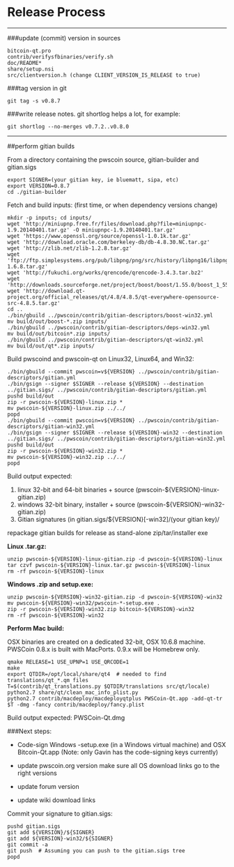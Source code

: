 Release Process
====================

* * *

###update (commit) version in sources


	bitcoin-qt.pro
	contrib/verifysfbinaries/verify.sh
	doc/README*
	share/setup.nsi
	src/clientversion.h (change CLIENT_VERSION_IS_RELEASE to true)

###tag version in git

	git tag -s v0.8.7

###write release notes. git shortlog helps a lot, for example:

	git shortlog --no-merges v0.7.2..v0.8.0

* * *

##perform gitian builds

 From a directory containing the pwscoin source, gitian-builder and gitian.sigs
  
	export SIGNER=(your gitian key, ie bluematt, sipa, etc)
	export VERSION=0.8.7
	cd ./gitian-builder

 Fetch and build inputs: (first time, or when dependency versions change)

	mkdir -p inputs; cd inputs/
	wget 'http://miniupnp.free.fr/files/download.php?file=miniupnpc-1.9.20140401.tar.gz' -O miniupnpc-1.9.20140401.tar.gz'
	wget 'https://www.openssl.org/source/openssl-1.0.1k.tar.gz'
	wget 'http://download.oracle.com/berkeley-db/db-4.8.30.NC.tar.gz'
	wget 'http://zlib.net/zlib-1.2.8.tar.gz'
	wget 'ftp://ftp.simplesystems.org/pub/libpng/png/src/history/libpng16/libpng-1.6.8.tar.gz'
	wget 'http://fukuchi.org/works/qrencode/qrencode-3.4.3.tar.bz2'
	wget 'http://downloads.sourceforge.net/project/boost/boost/1.55.0/boost_1_55_0.tar.bz2'
	wget 'http://download.qt-project.org/official_releases/qt/4.8/4.8.5/qt-everywhere-opensource-src-4.8.5.tar.gz'
	cd ..
	./bin/gbuild ../pwscoin/contrib/gitian-descriptors/boost-win32.yml
	mv build/out/boost-*.zip inputs/
	./bin/gbuild ../pwscoin/contrib/gitian-descriptors/deps-win32.yml
	mv build/out/bitcoin*.zip inputs/
	./bin/gbuild ../pwscoin/contrib/gitian-descriptors/qt-win32.yml
	mv build/out/qt*.zip inputs/

 Build pwscoind and pwscoin-qt on Linux32, Linux64, and Win32:
  
	./bin/gbuild --commit pwscoin=v${VERSION} ../pwscoin/contrib/gitian-descriptors/gitian.yml
	./bin/gsign --signer $SIGNER --release ${VERSION} --destination ../gitian.sigs/ ../pwscoin/contrib/gitian-descriptors/gitian.yml
	pushd build/out
	zip -r pwscoin-${VERSION}-linux.zip *
	mv pwscoin-${VERSION}-linux.zip ../../
	popd
	./bin/gbuild --commit pwscoin=v${VERSION} ../pwscoin/contrib/gitian-descriptors/gitian-win32.yml
	./bin/gsign --signer $SIGNER --release ${VERSION}-win32 --destination ../gitian.sigs/ ../pwscoin/contrib/gitian-descriptors/gitian-win32.yml
	pushd build/out
	zip -r pwscoin-${VERSION}-win32.zip *
	mv pwscoin-${VERSION}-win32.zip ../../
	popd

  Build output expected:

  1. linux 32-bit and 64-bit binaries + source (pwscoin-${VERSION}-linux-gitian.zip)
  2. windows 32-bit binary, installer + source (pwscoin-${VERSION}-win32-gitian.zip)
  3. Gitian signatures (in gitian.sigs/${VERSION}[-win32]/(your gitian key)/

repackage gitian builds for release as stand-alone zip/tar/installer exe

**Linux .tar.gz:**

	unzip pwscoin-${VERSION}-linux-gitian.zip -d pwscoin-${VERSION}-linux
	tar czvf pwscoin-${VERSION}-linux.tar.gz pwscoin-${VERSION}-linux
	rm -rf pwscoin-${VERSION}-linux

**Windows .zip and setup.exe:**

	unzip pwscoin-${VERSION}-win32-gitian.zip -d pwscoin-${VERSION}-win32
	mv pwscoin-${VERSION}-win32/pwscoin-*-setup.exe .
	zip -r pwscoin-${VERSION}-win32.zip bitcoin-${VERSION}-win32
	rm -rf pwscoin-${VERSION}-win32

**Perform Mac build:**

  OSX binaries are created on a dedicated 32-bit, OSX 10.6.8 machine.
  PWSCoin 0.8.x is built with MacPorts.  0.9.x will be Homebrew only.

	qmake RELEASE=1 USE_UPNP=1 USE_QRCODE=1
	make
	export QTDIR=/opt/local/share/qt4  # needed to find translations/qt_*.qm files
	T=$(contrib/qt_translations.py $QTDIR/translations src/qt/locale)
	python2.7 share/qt/clean_mac_info_plist.py
	python2.7 contrib/macdeploy/macdeployqtplus PWSCoin-Qt.app -add-qt-tr $T -dmg -fancy contrib/macdeploy/fancy.plist

 Build output expected: PWSCoin-Qt.dmg

###Next steps:

* Code-sign Windows -setup.exe (in a Windows virtual machine) and
  OSX Bitcoin-Qt.app (Note: only Gavin has the code-signing keys currently)

* update pwscoin.org version
  make sure all OS download links go to the right versions

* update forum version

* update wiki download links

Commit your signature to gitian.sigs:

	pushd gitian.sigs
	git add ${VERSION}/${SIGNER}
	git add ${VERSION}-win32/${SIGNER}
	git commit -a
	git push  # Assuming you can push to the gitian.sigs tree
	popd

